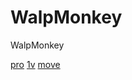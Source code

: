 # WalpMonkey
WalpMonkey
<!DOCTYPE HTML>
<body>
<a href="https://roid.strangled.net/" target="https://roid.strangled.net/">pro</a>
<a href="https://angrytree0.github.io/projects/1v1lol/index.html#" target="https://angrytree0.github.io/projects/1v1lol/index.html#">1v</a>
  <a href="https://watchseries.pe/">move</a>
</body>
